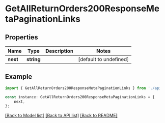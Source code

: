 # GetAllReturnOrders200ResponseMetaPaginationLinks


## Properties

Name | Type | Description | Notes
------------ | ------------- | ------------- | -------------
**next** | **string** |  | [default to undefined]

## Example

```typescript
import { GetAllReturnOrders200ResponseMetaPaginationLinks } from './api';

const instance: GetAllReturnOrders200ResponseMetaPaginationLinks = {
    next,
};
```

[[Back to Model list]](../README.md#documentation-for-models) [[Back to API list]](../README.md#documentation-for-api-endpoints) [[Back to README]](../README.md)
